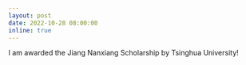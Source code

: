 ```yaml
---
layout: post
date: 2022-10-28 08:00:00
inline: true
---
```


I am awarded the Jiang Nanxiang Scholarship by Tsinghua University!

